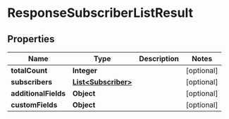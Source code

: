 

# ResponseSubscriberListResult

## Properties

Name | Type | Description | Notes
------------ | ------------- | ------------- | -------------
**totalCount** | **Integer** |  |  [optional]
**subscribers** | [**List&lt;Subscriber&gt;**](Subscriber.md) |  |  [optional]
**additionalFields** | **Object** |  |  [optional]
**customFields** | **Object** |  |  [optional]




